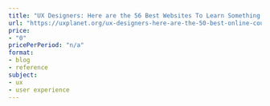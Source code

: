 ```yaml
---
title: "UX Designers: Here are the 56 Best Websites To Learn Something New"
url: "https://uxplanet.org/ux-designers-here-are-the-50-best-online-courses-to-learn-something-new-d6e65024274f"
price: 
- "0"
pricePerPeriod: "n/a"
format: 
- blog
- reference
subject: 
- ux
- user experience
---
```

